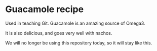 # Guacamole recipe

Used in teaching Git. Guacamole is an amazing source of Omega3.

It is also delicious, and goes very well with nachos.

We will no longer be using this repository today, so it will stay like this.
